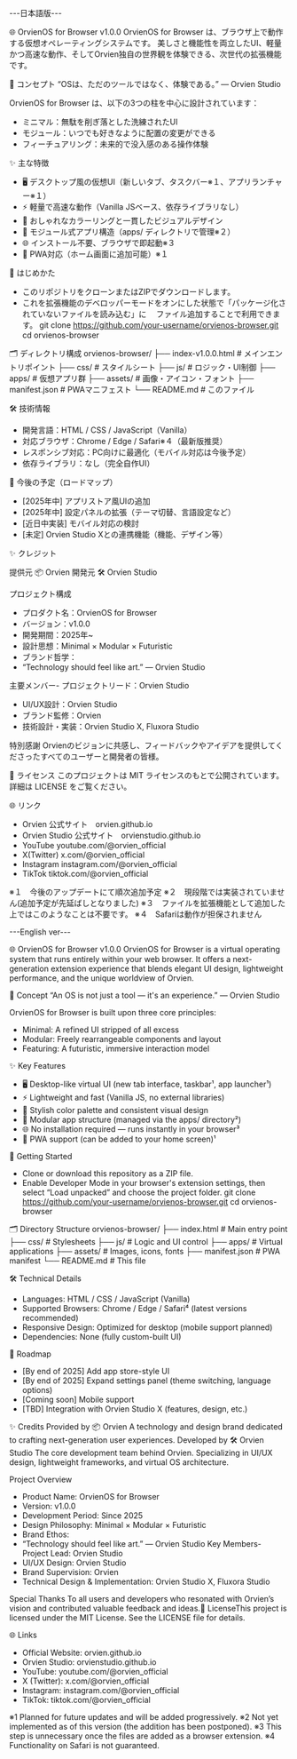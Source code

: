 ---日本語版---

🌐 OrvienOS for Browser v1.0.0
OrvienOS for Browser は、ブラウザ上で動作する仮想オペレーティングシステムです。
美しさと機能性を両立したUI、軽量かつ高速な動作、そしてOrvien独自の世界観を体験できる、次世代の拡張機能です。

🎯 コンセプト
“OSは、ただのツールではなく、体験である。”
― Orvien Studio

OrvienOS for Browser は、以下の3つの柱を中心に設計されています：
- ミニマル：無駄を削ぎ落とした洗練されたUI
- モジュール：いつでも好きなように配置の変更ができる
- フィーチュアリング：未来的で没入感のある操作体験

✨ 主な特徴
- 🖥️ デスクトップ風の仮想UI（新しいタブ、タスクバー※１、アプリランチャー※１）
- ⚡ 軽量で高速な動作（Vanilla JSベース、依存ライブラリなし）
- 🎨 おしゃれなカラーリングと一貫したビジュアルデザイン
- 🧩 モジュール式アプリ構造（apps/ ディレクトリで管理※２）
- 🌐 インストール不要、ブラウザで即起動※３
- 📱 PWA対応（ホーム画面に追加可能）※１

🚀 はじめかた
- このリポジトリをクローンまたはZIPでダウンロードします。
- これを拡張機能のデベロッパーモードをオンにした状態で「パッケージ化されていないファイルを読み込む」に
　ファイル追加することで利用できます。
git clone https://github.com/your-username/orvienos-browser.git
cd orvienos-browser



🗂️ ディレクトリ構成
orvienos-browser/
├── index-v1.0.0.html              # メインエントリポイント
├── css/                    # スタイルシート
├── js/                     # ロジック・UI制御
├── apps/                   # 仮想アプリ群
├── assets/                 # 画像・アイコン・フォント
├── manifest.json           # PWAマニフェスト
└── README.md               # このファイル



🛠️ 技術情報
- 開発言語：HTML / CSS / JavaScript（Vanilla）
- 対応ブラウザ：Chrome / Edge / Safari※４（最新版推奨）
- レスポンシブ対応：PC向けに最適化（モバイル対応は今後予定）
- 依存ライブラリ：なし（完全自作UI）

📅 今後の予定（ロードマップ）
- [2025年中] アプリストア風UIの追加
- [2025年中] 設定パネルの拡張（テーマ切替、言語設定など）
- [近日中実装] モバイル対応の検討
- [未定] Orvien Studio Xとの連携機能（機能、デザイン等）

✨ クレジット

提供元
📦 Orvien
開発元
🛠️ Orvien Studio

プロジェクト構成
- プロダクト名：OrvienOS for Browser
- バージョン：v1.0.0
- 開発期間：2025年~
- 設計思想：Minimal × Modular × Futuristic
- ブランド哲学：
- “Technology should feel like art.” ― Orvien Studio

主要メンバー- プロジェクトリード：Orvien Studio
- UI/UX設計：Orvien Studio
- ブランド監修：Orvien
- 技術設計・実装：Orvien Studio X, Fluxora Studio

特別感謝
Orvienのビジョンに共感し、フィードバックやアイデアを提供してくださったすべてのユーザーと開発者の皆様。

📄 ライセンス
このプロジェクトは MIT ライセンスのもとで公開されています。
詳細は LICENSE をご覧ください。

🌐 リンク
- Orvien 公式サイト　orvien.github.io
- Orvien Studio 公式サイト　orvienstudio.github.io
- YouTube youtube.com/@orvien_official
- X(Twitter) x.com/@orvien_official
- Instagram instagram.com/@orvien_official
- TikTok tiktok.com/@orvien_official

※１　今後のアップデートにて順次追加予定
※２　現段階では実装されていません(追加予定が先延ばしとなりました)
※３　ファイルを拡張機能として追加した上ではこのようなことは不要です。
※４　Safariは動作が担保されません

---English ver---

🌐 OrvienOS for Browser v1.0.0
OrvienOS for Browser is a virtual operating system that runs entirely within your web browser.
It offers a next-generation extension experience that blends elegant UI design, lightweight performance, and the unique worldview of Orvien.

🎯 Concept
“An OS is not just a tool — it's an experience.”
― Orvien Studio

OrvienOS for Browser is built upon three core principles:
- Minimal: A refined UI stripped of all excess
- Modular: Freely rearrangeable components and layout
- Featuring: A futuristic, immersive interaction model

✨ Key Features
- 🖥️ Desktop-like virtual UI (new tab interface, taskbar¹, app launcher¹)
- ⚡ Lightweight and fast (Vanilla JS, no external libraries)
- 🎨 Stylish color palette and consistent visual design
- 🧩 Modular app structure (managed via the apps/ directory²)
- 🌐 No installation required — runs instantly in your browser³
- 📱 PWA support (can be added to your home screen)¹

🚀 Getting Started
- Clone or download this repository as a ZIP file.
- Enable Developer Mode in your browser's extension settings, then select “Load unpacked” and choose the project folder.
git clone https://github.com/your-username/orvienos-browser.git
cd orvienos-browser



🗂️ Directory Structure
orvienos-browser/
├── index.html              # Main entry point
├── css/                    # Stylesheets
├── js/                     # Logic and UI control
├── apps/                   # Virtual applications
├── assets/                 # Images, icons, fonts
├── manifest.json           # PWA manifest
└── README.md               # This file



🛠️ Technical Details
- Languages: HTML / CSS / JavaScript (Vanilla)
- Supported Browsers: Chrome / Edge / Safari⁴ (latest versions recommended)
- Responsive Design: Optimized for desktop (mobile support planned)
- Dependencies: None (fully custom-built UI)

📅 Roadmap
- [By end of 2025] Add app store-style UI
- [By end of 2025] Expand settings panel (theme switching, language options)
- [Coming soon] Mobile support
- [TBD] Integration with Orvien Studio X (features, design, etc.)

✨ Credits
Provided by
📦 Orvien
A technology and design brand dedicated to crafting next-generation user experiences.
Developed by
🛠️ Orvien Studio
The core development team behind Orvien. Specializing in UI/UX design, lightweight frameworks, and virtual OS architecture.

Project Overview
- Product Name: OrvienOS for Browser
- Version: v1.0.0
- Development Period: Since 2025
- Design Philosophy: Minimal × Modular × Futuristic
- Brand Ethos:
- “Technology should feel like art.” ― Orvien Studio
Key Members- Project Lead: Orvien Studio
- UI/UX Design: Orvien Studio
- Brand Supervision: Orvien
- Technical Design & Implementation: Orvien Studio X, Fluxora Studio

Special Thanks
To all users and developers who resonated with Orvien’s vision and contributed valuable feedback and ideas.📄 LicenseThis project is licensed under the MIT License.
See the LICENSE file for details.

🌐 Links
- Official Website: orvien.github.io
- Orvien Studio: orvienstudio.github.io
- YouTube: youtube.com/@orvien_official
- X (Twitter): x.com/@orvien_official
- Instagram: instagram.com/@orvien_official
- TikTok: tiktok.com/@orvien_official

※1
Planned for future updates and will be added progressively.
※2
Not yet implemented as of this version (the addition has been postponed).
※3
This step is unnecessary once the files are added as a browser extension.
※4
Functionality on Safari is not guaranteed.
